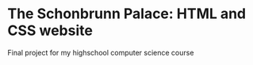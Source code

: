 # The Schonbrunn Palace: HTML and CSS website
Final project for my highschool computer science course
